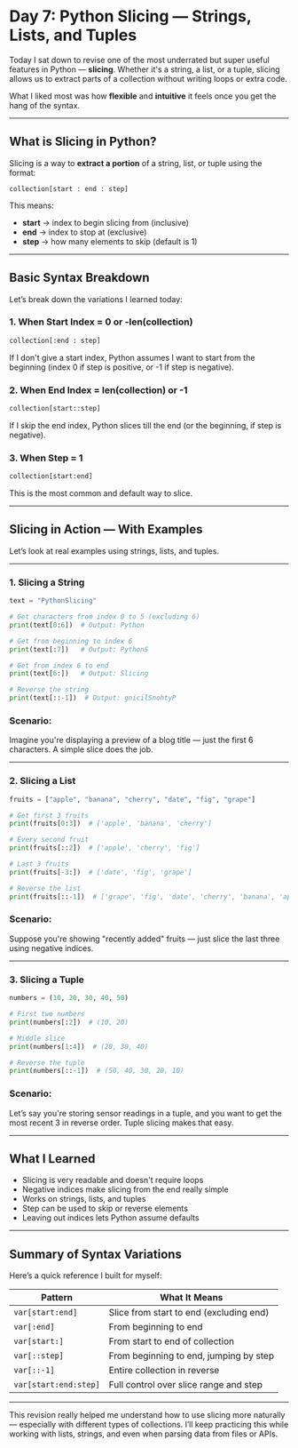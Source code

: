 # Day 7: Python Slicing — Strings, Lists, and Tuples

Today I sat down to revise one of the most underrated but super useful features in Python — **slicing**. Whether it's a string, a list, or a tuple, slicing allows us to extract parts of a collection without writing loops or extra code.

What I liked most was how **flexible** and **intuitive** it feels once you get the hang of the syntax.

---

## What is Slicing in Python?

Slicing is a way to **extract a portion** of a string, list, or tuple using the format:

```
collection[start : end : step]
```

This means:
- **start** → index to begin slicing from (inclusive)
- **end** → index to stop at (exclusive)
- **step** → how many elements to skip (default is 1)

---

## Basic Syntax Breakdown

Let’s break down the variations I learned today:

### 1. When Start Index = 0 or -len(collection)

```python
collection[:end : step]
```

If I don't give a start index, Python assumes I want to start from the beginning (index 0 if step is positive, or -1 if step is negative).

### 2. When End Index = len(collection) or -1

```python
collection[start::step]
```

If I skip the end index, Python slices till the end (or the beginning, if step is negative).

### 3. When Step = 1

```python
collection[start:end]
```

This is the most common and default way to slice.

---

## Slicing in Action — With Examples

Let’s look at real examples using strings, lists, and tuples.

---

### 1. Slicing a String

```python
text = "PythonSlicing"

# Get characters from index 0 to 5 (excluding 6)
print(text[0:6])  # Output: Python

# Get from beginning to index 6
print(text[:7])   # Output: PythonS

# Get from index 6 to end
print(text[6:])   # Output: Slicing

# Reverse the string
print(text[::-1])  # Output: gnicilSnohtyP
```

### Scenario:
Imagine you're displaying a preview of a blog title — just the first 6 characters. A simple slice does the job.

---

### 2. Slicing a List

```python
fruits = ["apple", "banana", "cherry", "date", "fig", "grape"]

# Get first 3 fruits
print(fruits[0:3])  # ['apple', 'banana', 'cherry']

# Every second fruit
print(fruits[::2])  # ['apple', 'cherry', 'fig']

# Last 3 fruits
print(fruits[-3:])  # ['date', 'fig', 'grape']

# Reverse the list
print(fruits[::-1])  # ['grape', 'fig', 'date', 'cherry', 'banana', 'apple']
```

### Scenario:
Suppose you're showing "recently added" fruits — just slice the last three using negative indices.

---

### 3. Slicing a Tuple

```python
numbers = (10, 20, 30, 40, 50)

# First two numbers
print(numbers[:2])  # (10, 20)

# Middle slice
print(numbers[1:4])  # (20, 30, 40)

# Reverse the tuple
print(numbers[::-1])  # (50, 40, 30, 20, 10)
```

### Scenario:
Let’s say you're storing sensor readings in a tuple, and you want to get the most recent 3 in reverse order. Tuple slicing makes that easy.

---

## What I Learned

- Slicing is very readable and doesn't require loops
- Negative indices make slicing from the end really simple
- Works on strings, lists, and tuples
- Step can be used to skip or reverse elements
- Leaving out indices lets Python assume defaults

---

## Summary of Syntax Variations

Here’s a quick reference I built for myself:

| Pattern                              | What It Means                              |
|--------------------------------------|---------------------------------------------|
| `var[start:end]`                     | Slice from start to end (excluding end)     |
| `var[:end]`                          | From beginning to end                       |
| `var[start:]`                        | From start to end of collection             |
| `var[::step]`                        | From beginning to end, jumping by step      |
| `var[::-1]`                          | Entire collection in reverse                |
| `var[start:end:step]`                | Full control over slice range and step      |

---

This revision really helped me understand how to use slicing more naturally — especially with different types of collections. I’ll keep practicing this while working with lists, strings, and even when parsing data from files or APIs.

